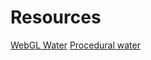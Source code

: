 # Resources

[WebGL Water](http://madebyevan.com/webgl-water/)
[Procedural water](https://www.shadertoy.com/view/MdXyzX)
